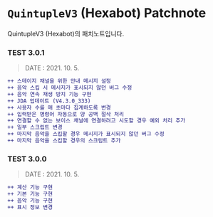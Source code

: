 # `QuintupleV3` (Hexabot) Patchnote
QuintupleV3 (Hexabot)의 패치노트입니다.

### TEST 3.0.1

> DATE : 2021. 10. 5.

```diff
++ 스테이지 채널을 위한 안내 메시지 설정
++ 음악 스킵 시 메시지가 표시되지 않던 버그 수정
++ 음악 연속 재생 방지 기능 구현
++ JDA 업데이트 (V4.3.0_333)
++ 사용자 수를 매 초마다 집계하도록 변경
++ 입력받은 명령어 자동으로 양 공백 절삭 처리
++ 연결할 수 없는 보이스 채널에 연결하려고 시도할 경우 예외 처리 추가
++ 일부 스크립트 변경
++ 마지막 음악을 스킵할 경우 메시지가 표시되지 않던 버그 수정
++ 마지막 음악을 스킵할 경우의 스크립트 추가
```



### TEST 3.0.0
> DATE : 2021. 10. 5.
```diff
++ 계산 기능 구현
++ 기본 기능 구현
++ 음악 기능 구현
++ 표시 정보 변경 
```
